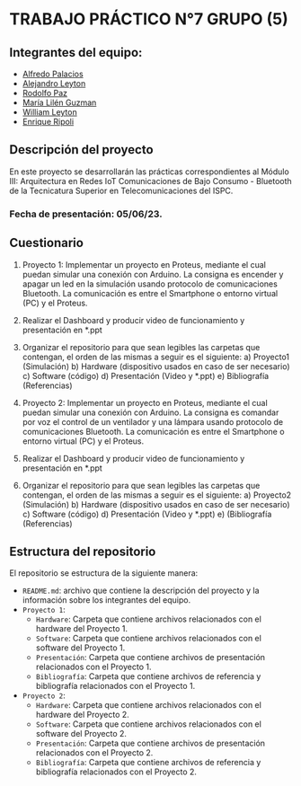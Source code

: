 # TRABAJO PRÁCTICO N°7 GRUPO (5)

## Integrantes del equipo:
- [Alfredo Palacios](https://github.com/alfredop37)
- [Alejandro Leyton](https://github.com/leytonale)
- [Rodolfo Paz](https://github.com/domi74)
- [María Lilén Guzman](https://github.com/lilenguzman01)
- [William Leyton](https://github.com/wleyton89)
- [Enrique Ripoli](https://github.com/enriqueripoli)

## Descripción del proyecto
En este proyecto se desarrollarán las prácticas correspondientes al Módulo III: Arquitectura en Redes IoT Comunicaciones de Bajo Consumo - Bluetooth de la Tecnicatura Superior en Telecomunicaciones del ISPC.

### Fecha de presentación: 05/06/23.
## Cuestionario 
1) Proyecto 1: Implementar un proyecto en Proteus, mediante el cual puedan
simular una conexión con Arduino. La consigna es encender y apagar un
led en la simulación usando protocolo de comunicaciones Bluetooth. La
comunicación es entre el Smartphone o entorno virtual (PC) y el Proteus.

2) Realizar el Dashboard y producir video de funcionamiento y presentación
en *.ppt

3) Organizar el repositorio para que sean legibles las carpetas que contengan,
el orden de las mismas a seguir es el siguiente:
  a) Proyecto1 (Simulación)
  b) Hardware (dispositivo usados en caso de ser necesario)
  c) Software (código)
  d) Presentación (Video y *.ppt)
  e) Bibliografía (Referencias)
  
4) Proyecto 2: Implementar un proyecto en Proteus, mediante el cual puedan
simular una conexión con Arduino. La consigna es comandar por voz el
control de un ventilador y una lámpara usando protocolo de
comunicaciones Bluetooth. La comunicación es entre el Smartphone o
entorno virtual (PC) y el Proteus.

5) Realizar el Dashboard y producir video de funcionamiento y presentación
en *.ppt

6) Organizar el repositorio para que sean legibles las carpetas que contengan,
el orden de las mismas a seguir es el siguiente:
  a) Proyecto2 (Simulación)
  b) Hardware (dispositivo usados en caso de ser necesario)
  c) Software (código)
  d) Presentación (Video y *.ppt)
  e) (Bibliografía (Referencias)

## Estructura del repositorio
El repositorio se estructura de la siguiente manera:
- `README.md`: archivo que contiene la descripción del proyecto y la información sobre los integrantes del equipo.
- `Proyecto 1`:
  - `Hardware`: Carpeta que contiene archivos relacionados con el hardware del Proyecto 1.
  - `Software`: Carpeta que contiene archivos relacionados con el software del Proyecto 1.
  - `Presentación`: Carpeta que contiene archivos de presentación relacionados con el Proyecto 1.
  - `Bibliografía`: Carpeta que contiene archivos de referencia y bibliografía relacionados con el Proyecto 1.
- `Proyecto 2`:
  - `Hardware`: Carpeta que contiene archivos relacionados con el hardware del Proyecto 2.
  - `Software`: Carpeta que contiene archivos relacionados con el software del Proyecto 2.
  - `Presentación`: Carpeta que contiene archivos de presentación relacionados con el Proyecto 2.
  - `Bibliografía`: Carpeta que contiene archivos de referencia y bibliografía relacionados con el Proyecto 2.


